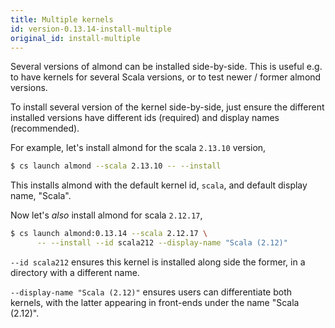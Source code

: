 ```yaml
---
title: Multiple kernels
id: version-0.13.14-install-multiple
original_id: install-multiple
---
```


Several versions of almond can be installed side-by-side. This is useful e.g. to have kernels
for several Scala versions, or to test newer / former almond versions.

To install several version of the kernel side-by-side, just ensure the different installed versions
have different ids (required) and display names (recommended).

For example, let's install almond for the scala `2.13.10` version,
```bash
$ cs launch almond --scala 2.13.10 -- --install
```

This installs almond with the default kernel id, `scala`, and default display name, "Scala".

Now let's *also* install almond for scala `2.12.17`,
```bash
$ cs launch almond:0.13.14 --scala 2.12.17 \
      -- --install --id scala212 --display-name "Scala (2.12)"
```

`--id scala212` ensures this kernel is installed along side the former, in a directory
with a different name.

`--display-name "Scala (2.12)"` ensures users can differentiate both kernels, with the latter
appearing in front-ends under the name "Scala (2.12)".
